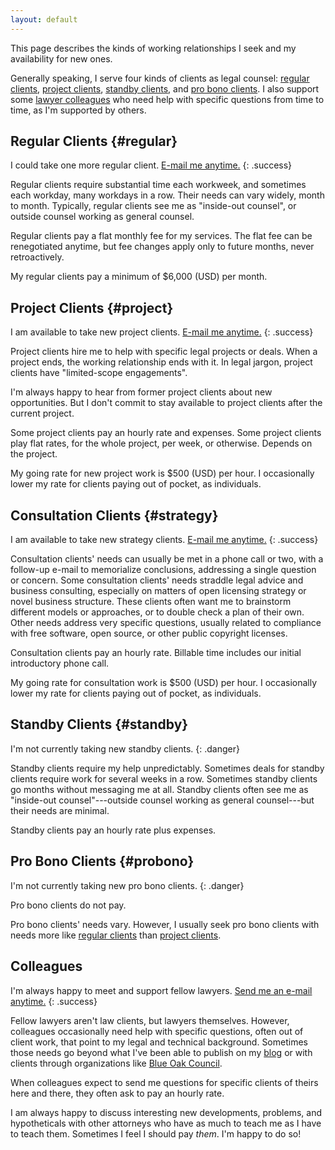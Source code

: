 ```yaml
---
layout: default
---
```


This page describes the kinds of working relationships I seek and my availability for new ones.

Generally speaking, I serve four kinds of clients as legal counsel: [regular clients](#regular), [project clients](#project), [standby clients](#standby), and [pro bono clients](#probono).  I also support some [lawyer colleagues](#colleagues) who need help with specific questions from time to time, as I'm supported by others.

## Regular Clients {#regular}

I could take one more regular client.  [E-mail me anytime.](mailto:kyle@kemitchell.com)
{: .success}

Regular clients require substantial time each workweek, and sometimes each workday, many workdays in a row.  Their needs can vary widely, month to month.  Typically, regular clients see me as "inside-out counsel", or outside counsel working as general counsel.

Regular clients pay a flat monthly fee for my services.  The flat fee can be renegotiated anytime, but fee changes apply only to future months, never retroactively.

My regular clients pay a minimum of $6,000 (USD) per month.

## Project Clients {#project}

I am available to take new project clients.  [E-mail me anytime.](mailto:kyle@kemitchell.com)
{: .success}

Project clients hire me to help with specific legal projects or deals.  When a project ends, the working relationship ends with it.  In legal jargon, project clients have "limited-scope engagements".

I'm always happy to hear from former project clients about new opportunities.  But I don't commit to stay available to project clients after the current project.

Some project clients pay an hourly rate and expenses.  Some project clients play flat rates, for the whole project, per week, or otherwise.  Depends on the project.

My going rate for new project work is $500 (USD) per hour.  I occasionally lower my rate for clients paying out of pocket, as individuals.

## Consultation Clients {#strategy}

I am available to take new strategy clients.  [E-mail me anytime.](mailto:kyle@kemitchell.com)
{: .success}

Consultation clients' needs can usually be met in a phone call or two, with a follow-up e-mail to memorialize conclusions, addressing a single question or concern.  Some consultation clients' needs straddle legal advice and business consulting, especially on matters of open licensing strategy or novel business structure.  These clients often want me to brainstorm different models or approaches, or to double check a plan of their own.  Other needs address very specific questions, usually related to compliance with free software, open source, or other public copyright licenses.

Consultation clients pay an hourly rate.  Billable time includes our initial introductory phone call.

My going rate for consultation work is $500 (USD) per hour.  I occasionally lower my rate for clients paying out of pocket, as individuals.

## Standby Clients {#standby}

I'm not currently taking new standby clients.
{: .danger}

Standby clients require my help unpredictably.  Sometimes deals for standby clients require work for several weeks in a row.  Sometimes standby clients go months without messaging me at all.  Standby clients often see me as "inside-out counsel"---outside counsel working as general counsel---but their needs are minimal.

Standby clients pay an hourly rate plus expenses.

## Pro Bono Clients {#probono}

I'm not currently taking new pro bono clients.
{: .danger}

Pro bono clients do not pay.

Pro bono clients' needs vary.  However, I usually seek pro bono clients with needs more like [regular clients](#regular) than [project clients](#project).

## Colleagues

I'm always happy to meet and support fellow lawyers.  [Send me an e-mail anytime.](mailto:kyle@kemitchell.com)
{: .success}

Fellow lawyers aren't law clients, but lawyers themselves.  However, colleagues occasionally need help with specific questions, often out of client work, that point to my legal and technical background.  Sometimes those needs go beyond what I've been able to publish on my [blog](https://writing.kemitchell.com) or with clients through organizations like [Blue Oak Council](https://blueoakcouncil.org/).

When colleagues expect to send me questions for specific clients of theirs here and there, they often ask to pay an hourly rate.

I am always happy to discuss interesting new developments, problems, and hypotheticals with other attorneys who have as much to teach me as I have to teach them.  Sometimes I feel I should pay _them_.  I'm happy to do so!
